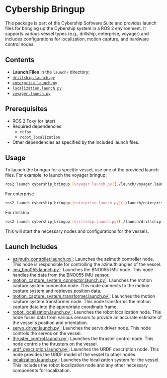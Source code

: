 # Cybership Bringup

This package is part of the Cybership Software Suite and provides launch files for bringing up the Cybership system in a ROS 2 environment. It supports various vessel types (e.g., drillship, enterprise, voyager) and includes configurations for localization, motion capture, and hardware control nodes.

## Contents

- **Launch Files** in the `launch/` directory:
- [`drillship.launch.py`](./launch/drillship.launch.py)
- [`enterprise.launch.py`](./launch/enterprise.launch.py)
- [`localization.launch.py`](./launch/localization.launch.py)
- [`voyager.launch.py`](./launch/voyager.launch.py)

## Prerequisites

- ROS 2 Foxy (or later)
- Required dependencies:
  - `rclpy`
  - `robot_localization`
- Other dependencies as specified by the included launch files.

## Usage
To launch the bringup for a specific vessel, use one of the provided launch files. For example, to launch the voyager bringup:
```bash
ros2 launch cybership_bringup [voyager.launch.py](./launch/voyager.launch.py)
```

For enterprise
```bash
ros2 launch cybership_bringup [enterprise.launch.py](./launch/enterprise.launch.py)
```
For drillship
```bash
ros2 launch cybership_bringup [drillship.launch.py](./launch/drillship.launch.py)
```

This will start the necessary nodes and configurations for the vessels.

## Launch Includes

- [azimuth_controller.launch.py`](./launch/include/azimuth_controller.launch.py): Launches the azimuth controller node.
  This node is responsible for controlling the azimuth angles of the vessel.
- [imu_bno055.launch.py`](./launch/include/imu_bno055.launch.py): Launches the BNO055 IMU node.
    This node handles the data from the BNO055 IMU sensor.
- [motion_capture_system_connector.launch.py`](./launch/include/motion_capture_system_connector.launch.py): Launches the motion capture system connector node.
    This node connects to the motion capture system and retrieves position data.
- [motion_capture_system_transformer.launch.py`](./launch/include/motion_capture_system_transformer.launch.py): Launches the motion capture system transformer node.
    This node transforms the motion capture data into the appropriate coordinate frame.
- [robot_localization.launch.py`](./launch/include/robot_localization.launch.py): Launches the robot localization node.
    This node fuses data from various sensors to provide an accurate estimate of the vessel's position and orientation.
- [servo_driver.launch.py`](./launch/include/servo_driver.launch.py): Launches the servo driver node.
    This node controls the servos on the vessel.
- [thruster_control.launch.py`](./launch/include/thruster_control.launch.py): Launches the thruster control node.
    This node controls the thrusters on the vessel.
- [urdf_description.launch.py`](./launch/include/urdf_description.launch.py): Launches the URDF description node.
    This node provides the URDF model of the vessel to other nodes.
- [localization.launch.py`](./launch/localization.launch.py): Launches the localization system for the vessel.
    This includes the robot localization node and any other necessary components for localization.

